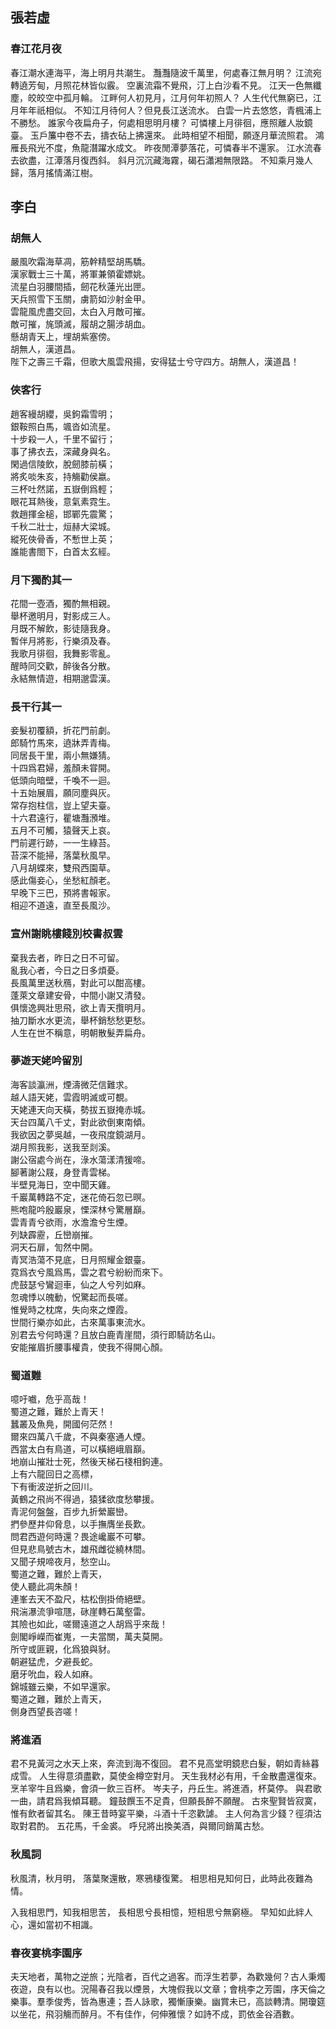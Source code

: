 <!-- toc -->

## 張若虛

### 春江花月夜 


春江潮水連海平，海上明月共潮生。
灩灩隨波千萬里，何處春江無月明？
江流宛轉遶芳甸，月照花林皆似霰。
空裏流霜不覺飛，汀上白沙看不見。
江天一色無纖塵，皎皎空中孤月輪。
江畔何人初見月，江月何年初照人？
人生代代無窮已，江月年年祇相似。
不知江月待何人？但見長江送流水。
白雲一片去悠悠，青楓浦上不勝愁。
誰家今夜扁舟子，何處相思明月樓？
可憐樓上月徘徊，應照離人妝鏡臺。
玉戶簾中卷不去，擣衣砧上拂還來。
此時相望不相聞，願逐月華流照君。
鴻雁長飛光不度，魚龍潛躍水成文。
昨夜閒潭夢落花，可憐春半不還家。
江水流春去欲盡，江潭落月復西斜。
斜月沉沉藏海霧，碣石瀟湘無限路。
不知乘月幾人歸，落月搖情滿江樹。

## 李白

### 胡無人

嚴風吹霜海草凋，筋幹精堅胡馬驕。  
漢家戰士三十萬，將軍兼領霍嫖姚。  
流星白羽腰間插，劒花秋蓮光出匣。  
天兵照雪下玉關，虜箭如沙射金甲。  
雲龍風虎盡交回，太白入月敵可摧。  
敵可摧，旄頭滅，履胡之腸涉胡血。  
懸胡青天上，埋胡紫塞傍。  
胡無人，漢道昌。  
陛下之壽三千霜，但歌大風雲飛揚，安得猛士兮守四方。胡無人，漢道昌！

### **俠客行**

趙客縵胡纓，吳鉤霜雪明；  
銀鞍照白馬，颯沓如流星。  
十步殺一人，千里不留行；  
事了拂衣去，深藏身與名。  
閑過信陵飲，脫劒膝前橫；  
將炙啖朱亥，持觴勸侯嬴。  
三杯吐然諾，五嶽倒爲輕；  
眼花耳熱後，意氣素霓生。  
救趙揮金槌，邯鄲先震驚；  
千秋二壯士，烜赫大梁城。  
縱死俠骨香，不慙世上英；  
誰能書閤下，白首太玄經。

### **月下獨酌**其一

花間一壺酒，獨酌無相親。  
舉杯邀明月，對影成三人。  
月既不解飲，影徒隨我身。  
暫伴月將影，行樂須及春。  
我歌月徘徊，我舞影零亂。  
醒時同交歡，醉後各分散。  
永結無情遊，相期邈雲漢。

### **長干行**其一

妾髮初覆額，折花門前劇。  
郎騎竹馬來，遶牀弄青梅。  
同居長干里，兩小無嫌猜。  
十四爲君婦，羞顏未甞開。  
低頭向暗壁，千喚不一迴。  
十五始展眉，願同塵與灰。  
常存抱柱信，豈上望夫臺。  
十六君遠行，瞿塘灩澦堆。  
五月不可觸，猿聲天上哀。  
門前遲行跡，一一生綠苔。  
苔深不能掃，落葉秋風早。  
八月胡蝶來，雙飛西園草。  
感此傷妾心，坐愁紅顏老。  
早晚下三巴，預將書報家。  
相迎不道遠，直至長風沙。

### **宣州謝眺樓餞別校書叔雲**

棄我去者，昨日之日不可留。  
亂我心者，今日之日多煩憂。  
長風萬里送秋鴈，對此可以酣高樓。  
蓬萊文章建安骨，中間小謝又清發。  
俱懷逸興壯思飛，欲上青天攬明月。  
抽刀斷水水更流，舉杯銷愁愁更愁。  
人生在世不稱意，明朝散髮弄扁舟。

### **夢遊天姥吟留別**

海客談瀛洲，煙濤微茫信難求。  
越人語天姥，雲霞明滅或可覩。  
天姥連天向天橫，勢拔五嶽掩赤城。  
天台四萬八千丈，對此欲倒東南傾。  
我欲因之夢吳越，一夜飛度鏡湖月。  
湖月照我影，送我至剡溪。  
謝公宿處今尚在，淥水蕩漾清猨啼。  
腳著謝公屐，身登青雲梯。  
半壁見海日，空中聞天雞。  
千巖萬轉路不定，迷花倚石忽已暝。  
熊咆龍吟殷巖泉，慄深林兮驚層巔。  
雲青青兮欲雨，水澹澹兮生煙。  
列缺霹靂，丘巒崩摧。  
洞天石扉，訇然中開。  
青冥浩蕩不見底，日月照耀金銀臺。  
霓爲衣兮風爲馬，雲之君兮紛紛而來下。  
虎鼓瑟兮鸞迴車，仙之人兮列如麻。  
忽魂悸以魄動，怳驚起而長嗟。  
惟覺時之枕席，失向來之煙霞。  
世間行樂亦如此，古來萬事東流水。  
別君去兮何時還？且放白鹿青崖間，須行即騎訪名山。  
安能摧眉折腰事權貴，使我不得開心顏。

### 蜀道難

噫吁嚱，危乎高哉！  
蜀道之難，難於上青天！  
蠶叢及魚鳧，開國何茫然！  
爾來四萬八千歲，不與秦塞通人煙。  
西當太白有鳥道，可以橫絕峨眉巔。  
地崩山摧壯士死，然後天梯石棧相鉤連。  
上有六龍回日之高標，  
下有衝波逆折之回川。  
黃鶴之飛尚不得過，猿猱欲度愁攀援。  
青泥何盤盤，百步九折縈巖巒。  
捫參歷井仰脅息，以手撫膺坐長歎。  
問君西遊何時還？畏途巉巖不可攀。  
但見悲鳥號古木，雄飛雌從繞林間。  
又聞子規啼夜月，愁空山。  
蜀道之難，難於上青天，  
使人聽此凋朱顏！  
連峯去天不盈尺，枯松倒掛倚絕壁。  
飛湍瀑流爭喧豗，砯崖轉石萬壑雷。  
其險也如此，嗟爾遠道之人胡爲乎來哉！  
劍閣崢嶸而崔嵬，一夫當關，萬夫莫開。  
所守或匪親，化爲狼與豺。  
朝避猛虎，夕避長蛇。  
磨牙吮血，殺人如麻。  
錦城雖云樂，不如早還家。  
蜀道之難，難於上青天，  
側身西望長咨嗟！

### 將進酒

君不見黃河之水天上來，奔流到海不復回。
君不見高堂明鏡悲白髮，朝如青絲暮成雪。
人生得意須盡歡，莫使金樽空對月。
天生我材必有用，千金散盡還復來。
烹羊宰牛且爲樂，會須一飲三百杯。
岑夫子，丹丘生。將進酒，杯莫停。
與君歌一曲，請君爲我傾耳聽。
鐘鼓饌玉不足貴，但願長醉不願醒。
古來聖賢皆寂寞，惟有飲者留其名。
陳王昔時宴平樂，斗酒十千恣歡謔。
主人何為言少錢？徑須沽取對君酌。
五花馬，千金裘。
呼兒將出換美酒，與爾同銷萬古愁。

### **秋風詞**

秋風清，秋月明， 落葉聚還散，寒鴉棲復驚。 相思相見知何日，此時此夜難為情。

入我相思門，知我相思苦， 長相思兮長相憶，短相思兮無窮極。 早知如此絆人心，還如當初不相識。

### 春夜宴桃李園序

夫天地者，萬物之逆旅；光陰者，百代之過客。而浮生若夢，為歡幾何？古人秉燭夜遊，良有以也。況陽春召我以煙景，大塊假我以文章；會桃李之芳園，序天倫之樂事。羣季俊秀，皆為惠連；吾人詠歌，獨慚康樂。幽賞未已，高談轉清。開瓊筵以坐花，飛羽觴而醉月。不有佳作，何伸雅懷？如詩不成，罰依金谷酒數。



































